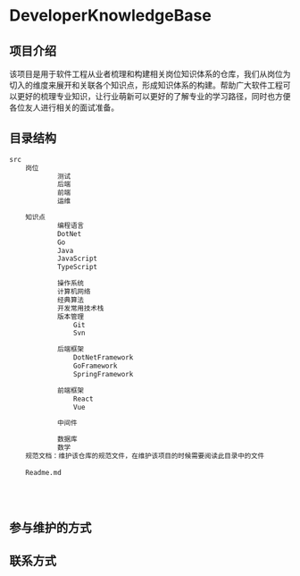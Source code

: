 # DeveloperKnowledgeBase

## 项目介绍
该项目是用于软件工程从业者梳理和构建相关岗位知识体系的仓库，我们从岗位为切入的维度来展开和关联各个知识点，形成知识体系的构建。帮助广大软件工程可以更好的梳理专业知识，让行业萌新可以更好的了解专业的学习路径，同时也方便各位友人进行相关的面试准备。
## 目录结构

```txt
src
  	岗位
      		测试
      		后端
      		前端
      		运维

  	知识点
      		编程语言
			DotNet
			Go
			Java
			JavaScript
			TypeScript

      		操作系统
      		计算机网络
      		经典算法
      		开发常用技术栈
			版本管理
				Git
				Svn

			后端框架
				DotNetFramework
				GoFramework
				SpringFramework

			前端框架
				React
				Vue

			中间件

      		数据库
      		数学
    规范文档：维护该仓库的规范文件，在维护该项目的时候需要阅读此目录中的文件
            
    Readme.md
    
	
   
```

## 参与维护的方式

## 联系方式

